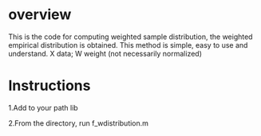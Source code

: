# overview
This is the code for computing weighted sample distribution, the weighted empirical distribution is obtained. This method is simple, easy to use and understand.
X data; W weight (not necessarily normalized)

# Instructions
1.Add to your path lib

2.From the directory, run f_wdistribution.m 

